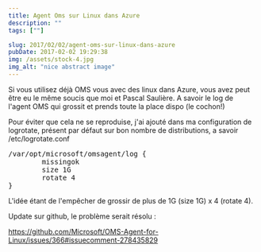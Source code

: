```yaml
---
title: Agent Oms sur Linux dans Azure
description: ""
tags: [""]

slug: 2017/02/02/agent-oms-sur-linux-dans-azure
pubDate: 2017-02-02 19:29:38
img: /assets/stock-4.jpg
img_alt: "nice abstract image"
---
```


Si vous utilisez déjà OMS vous avec des linux dans Azure, vous avez peut être eu le même soucis que moi et Pascal Saulière. A savoir le log de l'agent OMS qui grossit et prends toute la place dispo (le cochon!)

Pour éviter que cela ne se reproduise, j'ai ajouté dans ma configuration de logrotate, présent par défaut sur bon nombre de distributions, a savoir /etc/logrotate.conf

<pre>/var/opt/microsoft/omsagent/log {
        missingok
        size 1G
        rotate 4
}
</pre>

L'idée étant de l'empêcher de grossir de plus de 1G (size 1G) x 4 (rotate 4).

Update sur github, le problème serait résolu :

<https://github.com/Microsoft/OMS-Agent-for-Linux/issues/366#issuecomment-278435829>

&nbsp;
